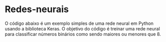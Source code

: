 # Redes-neurais
 O código abaixo é um exemplo simples de uma rede neural em Python usando a biblioteca Keras. O objetivo do código é treinar uma rede neural para classificar números binários como sendo maiores ou menores que 8.
